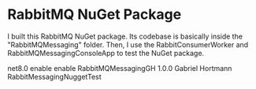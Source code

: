 # RabbitMQ NuGet Package

I built this RabbitMQ NuGet package. Its codebase is basically inside the "RabbitMQMessaging" folder. Then, I use the RabbitConsumerWorker and RabbitMQMessagingConsoleApp to test the NuGet package.

<TargetFramework>net8.0</TargetFramework>
<ImplicitUsings>enable</ImplicitUsings>
<Nullable>enable</Nullable>
<PackageId>RabbitMQMessagingGH</PackageId>
<Version>1.0.0</Version>
<Authors>Gabriel Hortmann</Authors>
<Product>RabbitMessagingNuggetTest</Product>
